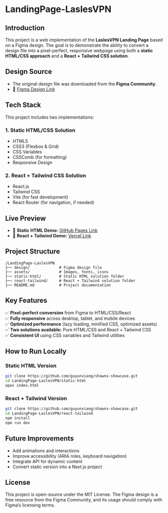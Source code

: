 # LandingPage-LaslesVPN

## Introduction
This project is a web implementation of the **LaslesVPN Landing Page** based on a Figma design. The goal is to demonstrate the ability to convert a design file into a pixel-perfect, responsive webpage using both a **static HTML/CSS approach** and a **React + Tailwind CSS solution**.

## Design Source
- The original design file was downloaded from the **Figma Community**.
- 🎨 [Figma Design Link](https://www.figma.com/community/file/858999227165747995)

## Tech Stack
This project includes two implementations:

### **1. Static HTML/CSS Solution**
- HTML5
- CSS3 (Flexbox & Grid)
- CSS Variables
- CSSComb (for formatting)
- Responsive Design

### **2. React + Tailwind CSS Solution**
- React.js
- Tailwind CSS
- Vite (for fast development)
- React Router (for navigation, if needed)

## Live Preview
- 🔗 **Static HTML Demo:** [GitHub Pages Link](https://github.com/guyunxiang/Shawn-Monorepo-Showcase/tree/main/static-laslesvpn)
- 🔗 **React + Tailwind Demo:** [Vercel Link](https://github.com/guyunxiang/Shawn-Monorepo-Showcase/tree/main/react-laslesvpn)

## Project Structure
```
/LandingPage-LaslesVPN
├── design/             # Figma design file
├── assets/             # Images, fonts, icons
├── static-html/        # Static HTML solution folder
├── react-tailwind/     # React + Tailwind solution folder
├── README.md           # Project documentation
```

## Key Features
✅ **Pixel-perfect conversion** from Figma to HTML/CSS/React  
✅ **Fully responsive** across desktop, tablet, and mobile devices  
✅ **Optimized performance** (lazy loading, minified CSS, optimized assets)  
✅ **Two solutions available:** Pure HTML/CSS and React + Tailwind CSS  
✅ **Consistent UI** using CSS variables and Tailwind utilities  

## How to Run Locally
### **Static HTML Version**
```sh
git clone https://github.com/guyunxiang/shawns-showcase.git
cd LandingPage-LaslesVPN/static-html
open index.html
```

### **React + Tailwind Version**
```sh
git clone https://github.com/guyunxiang/shawns-showcase.git
cd LandingPage-LaslesVPN/react-tailwind
npm install
npm run dev
```

## Future Improvements
- Add animations and interactions
- Improve accessibility (ARIA roles, keyboard navigation)
- Integrate API for dynamic content
- Convert static version into a Next.js project

## License
This project is open-source under the MIT License. The Figma design is a free resource from the Figma Community, and its usage should comply with Figma’s licensing terms.

